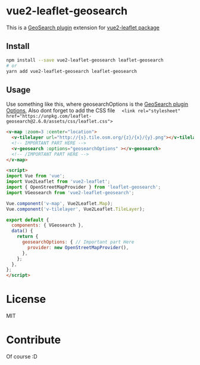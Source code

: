 # vue2-leaflet-geosearch

This is a [GeoSearch plugin](https://github.com/smeijer/leaflet-geosearch) extension for [vue2-leaflet package](https://github.com/KoRiGaN/Vue2Leaflet)

## Install
```sh
npm install --save vue2-leaflet-geosearch leaflet-geosearch
# or
yarn add vue2-leaflet-geosearch leaflet-geosearch
```
## Usage

Use something like this, where geosearchOptions is the [GeoSearch plugin Options](https://github.com/smeijer/leaflet-geosearch), Also dont forget to add the CSS file `  <link rel="stylesheet" href="https://unpkg.com/leaflet-geosearch@2.6.0/assets/css/leaflet.css">`

``` html
<v-map :zoom=3 :center="location">
  <v-tilelayer url="http://{s}.tile.osm.org/{z}/{x}/{y}.png"></v-tilelayer>
  <!-- IMPORTANT PART HERE -->
  <v-geosearch :options="geosearchOptions" ></v-geosearch>
  <!-- /IMPORTANT PART HERE -->
</v-map>

<script>
import Vue from 'vue';
import Vue2Leaflet from 'vue2-leaflet';
import { OpenStreetMapProvider } from 'leaflet-geosearch';
import VGeosearch from 'vue2-leaflet-geosearch';

Vue.component('v-map', Vue2Leaflet.Map);
Vue.component('v-tilelayer', Vue2Leaflet.TileLayer);

export default {
  components: { VGeosearch },
  data() {
    return {
      geosearchOptions: { // Important part Here
        provider: new OpenStreetMapProvider(),
      },
    };
  },
};
</script>
```

# License

MIT

# Contribute

Of course :D
